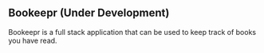 ## Bookeepr (Under Development)

Bookeepr is a full stack application that can be used to keep track of books you have read.